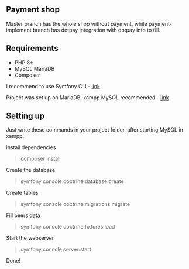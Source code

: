 ## Payment shop
Master branch has the whole shop without payment, while payment-implement branch has dotpay integration with dotpay info to fill.

## Requirements
- PHP 8+
- MySQL MariaDB
- Composer

I recommend to use Symfony CLI - [link](https://symfony.com/download)

Project was set up on MariaDB, xampp MySQL recommended - [link](https://www.apachefriends.org/)

## Setting up

Just write these commands in your project folder, after starting MySQL in xampp.

install dependencies
> composer install

Create the database
> symfony console doctrine:database:create

Create tables
> symfony console doctrine:migrations:migrate

Fill beers data
> symfony console doctrine:fixtures:load

Start the webserver
> symfony console server:start

Done!






